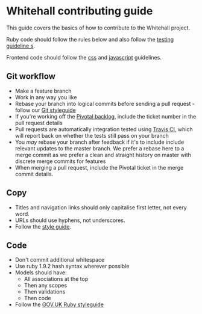 # Whitehall contributing guide

This guide covers the basics of how to contribute to the Whitehall project.

Ruby code should follow the rules below and also follow the [testing guideline
s](https://github.com/alphagov/whitehall/tree/master/docs/testing.md).

Frontend code should follow the [css](https://github.com/alphagov/whitehall/tree/master/docs/css.md) and [javascript](https://github.com/alphagov/whitehall/tree/master/docs/javascript.md) guidelines.

## Git workflow ##

- Make a feature branch
- Work in any way you like
- Rebase your branch into logical commits before sending a pull request -
  follow our [Git styleguide](https://github.com/alphagov/styleguides/blob/master/git.md)
- If you're working off the [Pivotal backlog](https://www.pivotaltracker.com/s/projects/1008986),
  include the ticket number in the pull request details
- Pull requests are automatically integration tested using [Travis CI](https://travis-ci.org/alphagov/whitehall),
  which will report back on whether the tests still pass on your
  branch
- You *may* rebase your branch after feedback if it's to include include relevant updates to the master branch. We prefer a rebase here to a merge commit as we prefer a clean and straight history on master with discrete merge commits for features
- When merging a pull request, include the Pivotal ticket in the merge commit details.

## Copy ##

- Titles and navigation links should only capitalise first letter, not every word.
- URLs should use hyphens, not underscores.
- Follow the [style guide](https://www.gov.uk/guidance/style-guide).

## Code ##

- Don't commit additional whitespace
- Use ruby 1.9.2 hash syntax wherever possible
- Models should have:
  - All associations at the top
  - Then any scopes
  - Then validations
  - Then code
- Follow the [GOV.UK Ruby styleguide](https://github.com/alphagov/styleguides/blob/master/ruby.md)
